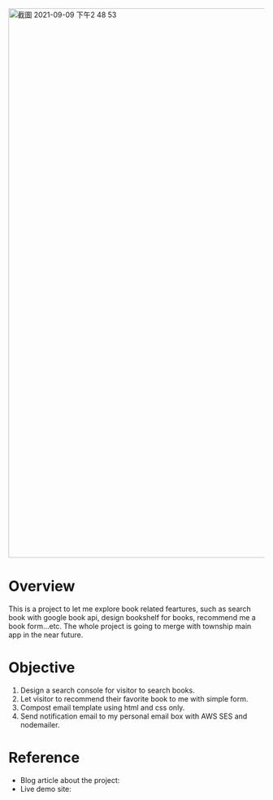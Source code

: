 
<img width="1080" alt="截圖 2021-09-09 下午2 48 53" src="https://user-images.githubusercontent.com/57251712/132636769-677c606b-d8e7-4c88-9e70-bc1773b41843.png">

# Overview

This is a project to let me explore book related feartures, such as search book with google book api, design bookshelf for books, recommend me a book form...etc. The whole project is going to merge with township main app in the near future.

# Objective

1. Design a search console for visitor to search books.
2. Let visitor to recommend their favorite book to me with simple form.
3. Compost email template using html and css only.
4. Send notification email to my personal email box with AWS SES and nodemailer.

# Reference

- Blog article about the project: 
- Live demo site:


